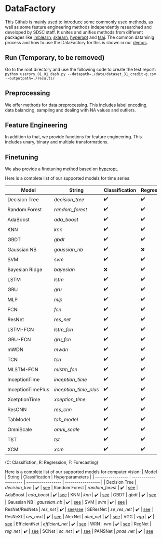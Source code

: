 # DataFactory
This Github is mainly used to introduce some commonly used methods, as well as some feature engineering methods independently researched and developed by SDSC staff. It unites and unifies methods from different packages like [imblearn](https://imbalanced-learn.org/stable/), [sklearn](https://scikit-learn.org/stable/index.html), [hyperopt](https://github.com/hyperopt/hyperopt) and [tsai](https://github.com/timeseriesAI/tsai). 
The common dataminig process and how to use the DataFactory for this is shown in our [demos](https://github.com/sdsc-bw/DataFactory/tree/develop/demos).

## Run (Temporary, to be removed)
Go to the root directory and use the following code to create the test report:
``python usersry_01_01_dash.py --datapath=./data/dataset_31_credit-g.csv --outputpath=./results/``

## Preprocessing
We offer methods for data preprocessing. This includes label encoding, data balancing, sampling and dealing with NA values and outliers.

## Feature Engineering
In addition to that, we provide functions for feature engineering. This includes unary, binary and multiple transformations.

## Finetuning
We also provide a finetuning method based on [hyperopt](https://github.com/hyperopt/hyperopt).

Here is a complete list of our supported models for time series:

| Model             | String                | Classification     | Regression         | Forecasting         | Hyperparameters    |
| ----------------- | --------------------- | ------------------ | ------------------ | ------------------- | ------------------ |
| Decision Tree     | *decision_tree*       | :heavy_check_mark: | :heavy_check_mark: | :x:                 | C: [see](https://scikit-learn.org/stable/modules/generated/sklearn.tree.DecisionTreeClassifier.html) R: [see](https://scikit-learn.org/stable/modules/generated/sklearn.tree.DecisionTreeRegressor.html)
| Random Forest     | *random_forest*       | :heavy_check_mark: | :heavy_check_mark: | :x:                 | C: [see](https://scikit-learn.org/stable/modules/generated/sklearn.ensemble.RandomForestClassifier.html) R: [see](https://scikit-learn.org/stable/modules/generated/sklearn.ensemble.RandomForestRegressor.html)
| AdaBoost          | *ada_boost*            | :heavy_check_mark: | :heavy_check_mark: | :x:                | C: [see](https://scikit-learn.org/stable/modules/generated/sklearn.ensemble.AdaBoostClassifier.html) R: [see](https://scikit-learn.org/stable/modules/generated/sklearn.ensemble.AdaBoostRegressor.html)
| KNN               | *knn*                 | :heavy_check_mark: | :heavy_check_mark: | :x:                 | C: [see](https://scikit-learn.org/stable/modules/generated/sklearn.neighbors.KNeighborsClassifier.html) R: [see](https://scikit-learn.org/stable/modules/generated/sklearn.neighbors.KNeighborsRegressor.html)
| GBDT              | *gbdt*                | :heavy_check_mark: | :heavy_check_mark: | :x:                 | C: [see](https://scikit-learn.org/stable/modules/generated/sklearn.ensemble.HistGradientBoostingClassifier.html) R: [see](https://scikit-learn.org/stable/modules/generated/sklearn.ensemble.HistGradientBoostingRegressor.html)
| Gaussian NB        | *gaussian_nb*         | :heavy_check_mark: | :x:                | :x:                | [see](https://scikit-learn.org/stable/modules/generated/sklearn.naive_bayes.GaussianNB.html)
| SVM               | *svm*                 | :heavy_check_mark: | :heavy_check_mark: | :x:                 | C: [see](https://scikit-learn.org/stable/modules/generated/sklearn.svm.SVC.html) R: [see](https://scikit-learn.org/stable/modules/generated/sklearn.svm.SVR.html)
| Bayesian Ridge     | *bayesian*            | :x:                | :heavy_check_mark: | :x:                | [see](https://scikit-learn.org/stable/modules/generated/sklearn.linear_model.BayesianRidge.html)
| LSTM              | *lstm*                | :heavy_check_mark: | :heavy_check_mark: | :heavy_check_mark:  | [see](https://github.com/timeseriesAI/tsai/blob/main/tsai/models/RNN.py)
| GRU               | *gru*                 | :heavy_check_mark: | :heavy_check_mark: | :heavy_check_mark:  | [see](https://github.com/timeseriesAI/tsai/blob/main/tsai/models/RNN.py)
| MLP               | *mlp*                 | :heavy_check_mark: | :heavy_check_mark: | :heavy_check_mark:  | [see](https://github.com/timeseriesAI/tsai/blob/main/tsai/models/MLP.py)
| FCN               | *fcn*                 | :heavy_check_mark: | :heavy_check_mark: | :heavy_check_mark:  | [see](https://github.com/timeseriesAI/tsai/blob/main/tsai/models/FCN.py)
| ResNet            | *res_net*             | :heavy_check_mark: | :heavy_check_mark: | :heavy_check_mark:  | [see](https://github.com/timeseriesAI/tsai/blob/main/tsai/models/ResNet.py)
| LSTM-FCN          | *lstm_fcn*            | :heavy_check_mark: | :heavy_check_mark: | :heavy_check_mark:  | [see](https://github.com/timeseriesAI/tsai/blob/main/tsai/models/RNN_FCN.py)
| GRU-FCN           | *gru_fcn*             | :heavy_check_mark: | :heavy_check_mark: | :heavy_check_mark:  | [see](https://github.com/timeseriesAI/tsai/blob/main/tsai/models/RNN_FCN.py)
| mWDN              | *mwdn*                | :heavy_check_mark: | :heavy_check_mark: | :heavy_check_mark:  | [see](https://github.com/timeseriesAI/tsai/blob/main/tsai/models/mWDN.py)
| TCN               | *tcn*                 | :heavy_check_mark: | :heavy_check_mark: | :heavy_check_mark:  | [see](https://github.com/timeseriesAI/tsai/blob/main/tsai/models/TCN.py)
| MLSTM-FCN         | *mlstm_fcn*           | :heavy_check_mark: | :heavy_check_mark: | :heavy_check_mark:  | [see](https://github.com/timeseriesAI/tsai/blob/main/tsai/models/RNN_FCN.py)
| InceptionTime     | *inception_time*      | :heavy_check_mark: | :heavy_check_mark: | :heavy_check_mark:  | [see](https://github.com/timeseriesAI/tsai/blob/main/tsai/models/InceptionTime.py)
| InceptionTimePlus | *inception_time_plus* | :heavy_check_mark: | :heavy_check_mark: | :heavy_check_mark:  | [see](https://github.com/timeseriesAI/tsai/blob/main/tsai/models/InceptionTimePlus.py)
| XcetptionTime      | *xception_time*       | :heavy_check_mark: | :heavy_check_mark: | :heavy_check_mark: | [see](https://github.com/timeseriesAI/tsai/blob/main/tsai/models/XceptionTime.py)
| ResCNN            | *res_cnn*             | :heavy_check_mark: | :heavy_check_mark: | :heavy_check_mark:  | [see](https://github.com/timeseriesAI/tsai/blob/main/tsai/models/ResCNN.py)
| TabModel          | *tab_model*           | :heavy_check_mark: | :heavy_check_mark: | :heavy_check_mark:  | [see](https://github.com/timeseriesAI/tsai/blob/main/tsai/models/TabModel.py)
| OmniScale         | *omni_scale*          | :heavy_check_mark: | :heavy_check_mark: | :heavy_check_mark:  | [see](https://github.com/timeseriesAI/tsai/blob/main/tsai/models/OmniScaleCNN.py)
| TST               | *tst*                 | :heavy_check_mark: | :heavy_check_mark: | :heavy_check_mark:  | [see](https://github.com/timeseriesAI/tsai/blob/main/tsai/models/TST.py)
| XCM               | *xcm*                 | :heavy_check_mark: | :heavy_check_mark: | :heavy_check_mark:  | [see](https://github.com/timeseriesAI/tsai/blob/main/tsai/models/XCM.py)

(C: Classifiction, R: Regression, F: Forecasting)

Here is a complete list of our supported models for computer vision:
| Model             | String                | Classification     | Hyperparameters    |
| ----------------- | --------------------- | ------------------ | ------------------ |
| Decision Tree     | *decision_tree*       | :heavy_check_mark: | [see](https://scikit-learn.org/stable/modules/generated/sklearn.tree.DecisionTreeClassifier.html) 
| Random Forest     | *random_forest*       | :heavy_check_mark: | [see](https://scikit-learn.org/stable/modules/generated/sklearn.ensemble.RandomForestClassifier.html)
| AdaBoost          | *ada_boost*           | :heavy_check_mark: |[see](https://scikit-learn.org/stable/modules/generated/sklearn.ensemble.AdaBoostClassifier.html)
| KNN               | *knn*                 | :heavy_check_mark: | [see](https://scikit-learn.org/stable/modules/generated/sklearn.neighbors.KNeighborsClassifier.html)
| GBDT              | *gbdt*                | :heavy_check_mark: | [see](https://scikit-learn.org/stable/modules/generated/sklearn.ensemble.HistGradientBoostingClassifier.html)
| Gaussian NB       | *gaussian_nb*        | :heavy_check_mark: | [see](https://scikit-learn.org/stable/modules/generated/sklearn.naive_bayes.GaussianNB.html)
| SVM               | *svm*                 | :heavy_check_mark: | [see](https://scikit-learn.org/stable/modules/generated/sklearn.svm.SVC.html)
| ResNet/ResNeta    | *res_net*             | :heavy_check_mark: | [see](https://github.com/timeseriesAI/tsai/blob/main/tsai/models/ResNet.py)/[see](https://github.com/osmr/imgclsmob/blob/master/pytorch/pytorchcv/models/resneta.py)
| SEResNet          | *se_res_net*          | :heavy_check_mark: | [see](https://github.com/osmr/imgclsmob/blob/master/pytorch/pytorchcv/models/seresnet.py)
| ResNeXt           | *res_next*            | :heavy_check_mark: | [see](https://github.com/osmr/imgclsmob/blob/master/pytorch/pytorchcv/models/resnext.py)
| AlexNet           | *alex_net*            | :heavy_check_mark: | [see](https://github.com/osmr/imgclsmob/blob/master/pytorch/pytorchcv/models/alexnet.py)
| VGG               | *vgg*                 | :heavy_check_mark: | [see](https://github.com/osmr/imgclsmob/blob/master/pytorch/pytorchcv/models/vgg.py)
| EfficientNet      | *efficient_net*       | :heavy_check_mark: | [see](https://github.com/osmr/imgclsmob/blob/master/pytorch/pytorchcv/models/efficientnet.py)
| WRN               | *wrn*                 | :heavy_check_mark: | [see](https://github.com/osmr/imgclsmob/blob/master/pytorch/pytorchcv/models/wrn.py)
| RegNet            | *reg_net*             | :heavy_check_mark: | [see](https://github.com/osmr/imgclsmob/blob/master/pytorch/pytorchcv/models/regnet.py)
| SCNet             | *sc_net*              | :heavy_check_mark: | [see](https://github.com/osmr/imgclsmob/blob/master/pytorch/pytorchcv/models/scnet.py)
| PANSNet           | *pnas_net*            | :heavy_check_mark: | [see](https://github.com/osmr/imgclsmob/blob/master/pytorch/pytorchcv/models/pnasnet.py)
